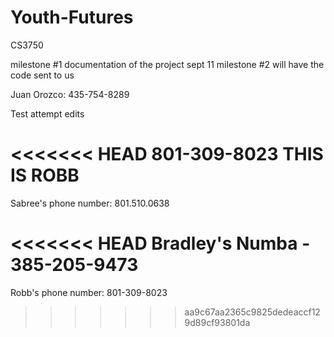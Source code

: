 # Youth-Futures
CS3750

milestone #1	documentation of the project	sept 11
milestone #2	will have the code sent to us

Juan Orozco: 435-754-8289

Test attempt edits

<<<<<<< HEAD
801-309-8023 THIS IS ROBB
=======
Sabree's phone number: 801.510.0638

<<<<<<< HEAD
Bradley's Numba - 385-205-9473
=======
Robb's phone number: 801-309-8023
>>>>>>> aa9c67aa2365c9825dedeaccf129d89cf93801da
